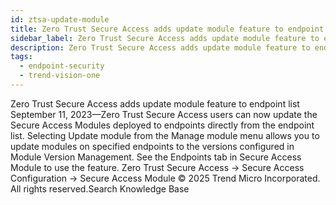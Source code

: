 ```yaml
---
id: ztsa-update-module
title: Zero Trust Secure Access adds update module feature to endpoint list
sidebar_label: Zero Trust Secure Access adds update module feature to endpoint list
description: Zero Trust Secure Access adds update module feature to endpoint list
tags:
  - endpoint-security
  - trend-vision-one
---
```


 Zero Trust Secure Access adds update module feature to endpoint list September 11, 2023—Zero Trust Secure Access users can now update the Secure Access Modules deployed to endpoints directly from the endpoint list. Selecting Update module from the Manage module menu allows you to update modules on specified endpoints to the versions configured in Module Version Management. See the Endpoints tab in Secure Access Module to use the feature. Zero Trust Secure Access → Secure Access Configuration → Secure Access Module © 2025 Trend Micro Incorporated. All rights reserved.Search Knowledge Base